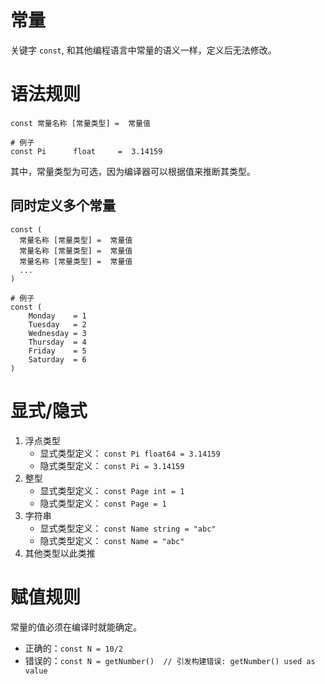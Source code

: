# 常量
关键字 `const`, 和其他编程语言中常量的语义一样，定义后无法修改。

# 语法规则
```shell
const 常量名称 [常量类型] =  常量值

# 例子
const Pi      float     =  3.14159
```
其中，常量类型为可选，因为编译器可以根据值来推断其类型。

## 同时定义多个常量
```shell
const (
  常量名称 [常量类型] =  常量值
  常量名称 [常量类型] =  常量值
  常量名称 [常量类型] =  常量值
  ...
)
  
# 例子
const (
	Monday    = 1
	Tuesday   = 2
	Wednesday = 3
	Thursday  = 4
	Friday    = 5
	Saturday  = 6
)
```

# 显式/隐式
1. 浮点类型
   * 显式类型定义： `const Pi float64 = 3.14159`
   * 隐式类型定义： `const Pi = 3.14159`
2. 整型
   * 显式类型定义： `const Page int = 1`
   * 隐式类型定义： `const Page = 1`
3. 字符串
    * 显式类型定义： `const Name string = "abc"`
    * 隐式类型定义： `const Name = "abc"`
4. 其他类型以此类推

# 赋值规则
常量的值必须在编译时就能确定。
* 正确的：`const N = 10/2`
* 错误的：`const N = getNumber()  // 引发构建错误: getNumber() used as value`